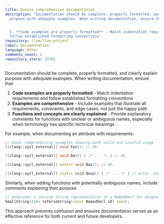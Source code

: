 ```yaml
---
title: Ensure comprehensive documentation
description: 'Documentation should be complete, properly formatted, and clearly explain
  purpose with adequate examples. When writing documentation, ensure that:


  1. **Code examples are properly formatted** - Match indentation requirements and
  follow established formatting conventions'
repository: llvm/llvm-project
label: Documentation
language: Other
comments_count: 2
repository_stars: 33702
---
```


Documentation should be complete, properly formatted, and clearly explain purpose with adequate examples. When writing documentation, ensure that:

1. **Code examples are properly formatted** - Match indentation requirements and follow established formatting conventions
2. **Examples are comprehensive** - Include examples that illustrate all requirements, constraints, and edge cases, not just the happy path
3. **Functions and concepts are clearly explained** - Provide explanatory comments for functions with unclear or ambiguous names, especially when terminology has specific technical meanings

For example, when documenting an attribute with requirements:

```cpp
// Good: Comprehensive examples showing both valid and invalid usage
[[clang::sycl_external]] void Foo(); // Ok.

[[clang::sycl_external]] void Bar() { /* ... */ } // Ok.

[[clang::sycl_external]] extern void Baz(); // Ok.

[[clang::sycl_external]] static void Quux() { /* ... */ } // error: Quux() has internal linkage.
```

Similarly, when adding functions with potentially ambiguous names, include comments explaining their purpose:

```cpp
// Generates a concise string representation of a NamedDecl for diagnostic purposes
SmallString<128> toTerseString(const NamedDecl &D) const;
```

This approach prevents confusion and ensures documentation serves as an effective reference for both current and future developers.